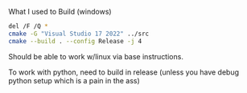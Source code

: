 What I used to Build (windows)

```sh
del /F /Q *  
cmake -G "Visual Studio 17 2022" ../src
cmake --build . --config Release -j 4
```

Should be able to work w/linux via base instructions. 

To work with python, need to build in release (unless you have debug python setup which is a pain in the ass)
